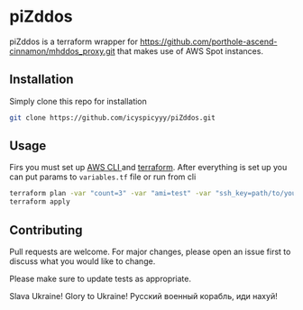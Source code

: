 # piZddos

piZddos is a terraform wrapper for https://github.com/porthole-ascend-cinnamon/mhddos_proxy.git that makes use of AWS Spot instances.


## Installation

Simply clone this repo for installation

```bash
git clone https://github.com/icyspicyyy/piZddos.git
```

## Usage

Firs you must set up  [AWS CLI ](https://docs.aws.amazon.com/cli/latest/userguide/cli-chap-configure.html) and [terraform](https://learn.hashicorp.com/tutorials/terraform/install-cli).
After everything is set up you can put params to `variables.tf` file or run from cli
```bash
terraform plan -var "count=3" -var "ami=test" -var "ssh_key=path/to/your/key-var " -var "region=us-central-1" -var "targets=http://site1.ru http://site2.ru"
terraform apply

```

## Contributing
Pull requests are welcome. For major changes, please open an issue first to discuss what you would like to change.

Please make sure to update tests as appropriate.

Slava Ukraine! Glory to Ukraine!
Русский военный корабль, иди нахуй!
